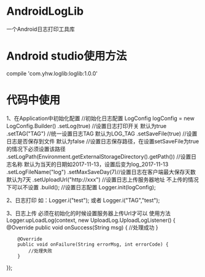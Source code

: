 # AndroidLogLib
一个Android日志打印工具库
# Android studio使用方法
compile 'com.yhw.loglib:loglib:1.0.0'

# 代码中使用

1、在Application中初始化配置
//初始化日志配置
LogConfig logConfig = new LogConfig.Builder()
        .setLog(true) //设置日志打印开关 默认为true
        .setTAG("TAG") //统一设置日志TAG 默认为LOG_TAG
        .setSaveFile(true) //设置日志是否保存到文件 默认为false
        //设置日志保存路径，在设置setSaveFile为true的情况下必须设置该路径
        .setLogPath(Environment.getExternalStorageDirectory().getPath())
        //设置日志名称 默认为当天的日期如2017-11-13，设置后变为log_2017-11-13
        .setLogFileName("log")
        .setMaxSaveDay(7)//设置日志在客户端最大保存天数 默认为7天
        .setUploadUrl("http://xxx") //设置日志上传服务器地址 不上传的情况下可以不设置
        .build();
//设置日志配置
Logger.init(logConfig);

2、日志打印
如：Logger.i("test");
或者
Logger.i("TAG","test");

3、日志上传
必须在初始化的时候设置服务器上传Url才可以
使用方法
 Logger.upLoadLog(context, new UploadLog.UploadLogListener() {
        @Override
        public void onSuccess(String msg) {
            //处理成功
        }

        @Override
        public void onFailure(String errorMsg, int errorCode) {
            //处理失败
        }
});